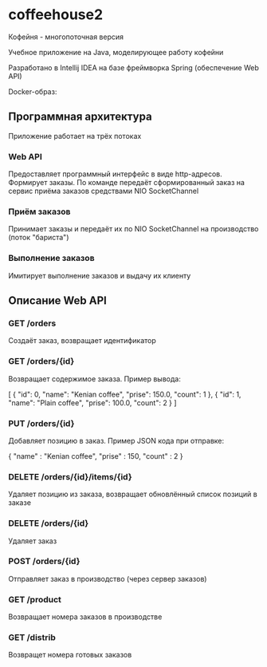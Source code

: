 # coffeehouse2

Кофейня - многопоточная версия

Учебное приложение на Java, моделирующее работу кофейни

Разработано в Intellij IDEA на базе фреймворка Spring (обеспечение Web API)

Docker-образ:


## Программная архитектура

Приложение работает на трёх потоках

### Web API

Предоставляет программный интерфейс в виде http-адресов.
Формирует заказы.
По команде передаёт сформированный заказ на сервис приёма заказов средствами NIO SocketChannel

### Приём заказов

Принимает заказы и передаёт их по NIO SocketChannel на производство (поток "бариста")

### Выполнение заказов

Имитирует выполнение заказов и выдачу их клиенту


## Описание Web API

### GET /orders

Создаёт заказ, возвращает идентификатор

### GET /orders/{id}

Возвращает содержимое заказа. Пример вывода:

[
    {
        "id": 0,
        "name": "Kenian coffee",
        "prise": 150.0,
        "count": 1
    },
    {
        "id": 1,
        "name": "Plain coffee",
        "prise": 100.0,
        "count": 2
    }
]


### PUT /orders/{id}

Добавляет позицию в заказ. Пример JSON кода при отправке:

{
    "name" : "Kenian coffee",
    "prise" : 150,
    "count" : 2
}

### DELETE /orders/{id}/items/{id}

Удаляет позицию из заказа, возвращает обновлённый список позиций в заказе

### DELETE /orders/{id}

Удаляет заказ

### POST /orders/{id}

Отправляет заказ в производство (через сервер заказов)

### GET /product

Возвращает номера заказов в производстве

### GET /distrib

Возвращет номера готовых заказов
